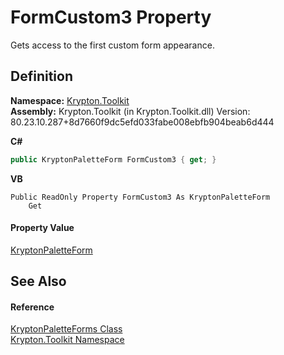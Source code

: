 # FormCustom3 Property


Gets access to the first custom form appearance.



## Definition
**Namespace:** <a href="79d2eac2-21f4-54ff-7552-b20c33c30600.md">Krypton.Toolkit</a>  
**Assembly:** Krypton.Toolkit (in Krypton.Toolkit.dll) Version: 80.23.10.287+8d7660f9dc5efd033fabe008ebfb904beab6d444

**C#**
``` C#
public KryptonPaletteForm FormCustom3 { get; }
```
**VB**
``` VB
Public ReadOnly Property FormCustom3 As KryptonPaletteForm
	Get
```



#### Property Value
<a href="072c2d08-92ec-1f96-694b-4a376f1fa9b7.md">KryptonPaletteForm</a>

## See Also


#### Reference
<a href="bb797134-6f9e-7e2e-6109-251a4cdec964.md">KryptonPaletteForms Class</a>  
<a href="79d2eac2-21f4-54ff-7552-b20c33c30600.md">Krypton.Toolkit Namespace</a>  
